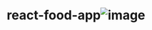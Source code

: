 # react-food-app![image](https://user-images.githubusercontent.com/98480349/229356623-1c598412-a39f-4ec5-bf80-e3fbe0c182ca.png)

